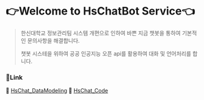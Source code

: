 # 👉Welcome to HsChatBot Service👈

>한신대학교 정보관리팀 시스템 개편으로 인하여 바쁜 지금 챗봇을 통하여 기본적인 문의사항을 해결합니다.
>
>챗봇 시스테을 위하여 공공 인공지능 오픈 api를 활용하여 대화 및 언어처리를 합니다.

### 🔗Link
 🌱 [HsChat_DataModeling](https://github.com/HanshinChatBot/HsChat_DataModeling)
 🌱 [HsChat_Code](https://github.com/HanshinChatBot/HsChat_Code)

